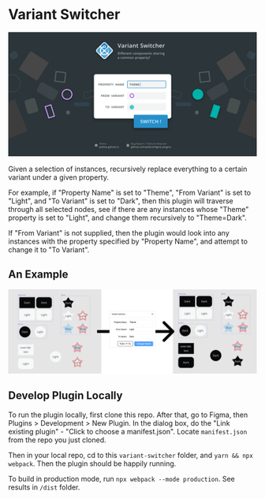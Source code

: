 # Variant Switcher

![Banner](../_assets_/variant-switcher/cover-art.svg)

Given a selection of instances, recursively replace everything to a certain variant under a given property.

For example, if "Property Name" is set to "Theme", "From Variant" is set to "Light", and "To Variant" is set to "Dark", then this plugin will traverse through all selected nodes, see if there are any instances whose "Theme" property is set to "Light", and change them recursively to "Theme=Dark".

If "From Variant" is not supplied, then the plugin would look into any instances with the property specified by "Property Name", and attempt to change it to "To Variant".

## An Example

![Example](../_assets_/variant-switcher/example.png)

## Develop Plugin Locally

To run the plugin locally, first clone this repo. After that, go to Figma, then Plugins > Development > New Plugin. In the dialog box, do the "Link existing plugin" - "Click to choose a manifest.json". Locate `manifest.json` from the repo you just cloned.

Then in your local repo, cd to this `variant-switcher` folder, and `yarn && npx webpack`. Then the plugin should be happily running.

To build in production mode, run `npx webpack --mode production`. See results in `/dist` folder.
